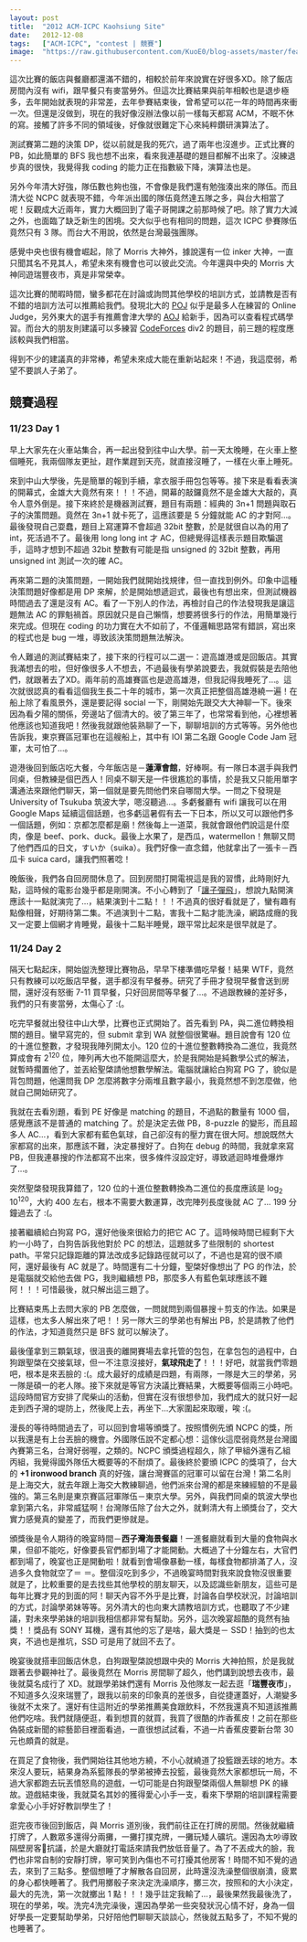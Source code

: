 ```yaml
---
layout: post
title:  "2012 ACM-ICPC Kaohsiung Site"
date:   2012-12-08
tags:   ["ACM-ICPC", "contest | 競賽"]
image:  "https://raw.githubusercontent.com/KuoE0/blog-assets/master/feature-photos/2012-12-08-2012-acm-icpc-kaohsiung-regional-contest.jpg"
---
```


這次比賽的飯店與餐廳都還滿不錯的，相較於前年來說實在好很多XD。除了飯店房間內沒有 wifi，跟早餐只有麥當勞外。但這次比賽結果與前年相較也是退步極多，去年開始就表現的非常差，去年參賽結束後，曾希望可以花一年的時間再來衝一次。但還是沒做到，現在的我好像沒辦法像以前一樣每天都寫 ACM，不眠不休的寫。接觸了許多不同的領域後，好像就很難定下心來純粹鑽研演算法了。

測試賽第二題的決策 DP，從以前就是我的死穴，過了兩年也沒進步。正式比賽的 PB，如此簡單的 BFS 我也想不出來，看來我連基礎的題目都解不出來了。沒練退步真的很快，我覺得我 coding 的能力正在指數級下降，演算法也是。

另外今年清大好強，隊伍數也夠也強，不會像是我們還有勉強湊出來的隊伍。而且清大從 NCPC 就表現不錯，今年派出國的隊伍竟然達五隊之多，與台大相當了呢！反觀成大近兩年，實力大概回到了電子哥開課之前那時候了吧。除了實力大減之外，也面臨了缺乏新生的困境。交大似乎也有相同的問題，這次 ICPC 參賽隊伍竟然只有 3 隊。而台大不用說，依然是台灣最強團隊。

感覺中央也很有機會崛起，除了 Morris 大神外，據說還有一位 inker 大神，一直只聞其名不見其人，希望未來有機會也可以彼此交流。今年還與中央的 Morris 大神同遊瑞豐夜市，真是非常榮幸。

這次比賽的閒暇時間，蠻多都花在討論或詢問其他學校的培訓方式，並請教是否有不錯的培訓方法可以推薦給我們。發現北大的 [POJ](http://poj.org/) 似乎是最多人在練習的 Online Judge，另外東大的選手有推薦會津大學的 [AOJ](http://judge.u-aizu.ac.jp/onlinejudge/index.jsp) 給新手，因為可以查看程式碼學習。而台大的朋友則建議可以多練習 [CodeForces](http://codeforces.com/) div2 的題目，前三題的程度應該較與我們相當。

得到不少的建議真的非常棒，希望未來成大能在重新站起來！不過，我這麼弱，希望不要誤人子弟了。

## 競賽過程

### 11/23 Day 1

早上大家先在火車站集合，再一起出發到往中山大學。前一天太晚睡，在火車上整個睡死，我兩個隊友更扯，趕作業趕到天亮，就直接沒睡了，一樣在火車上睡死。

來到中山大學後，先是簡單的報到手續，拿衣服手冊包包等等。接下來是看看表演的開幕式，金雄大大竟然有來！！！不過，開幕的敲鑼竟然不是金雄大大敲的，真令人意外倒是。接下來終於是機器測試賽，題目有兩題：經典的 3n+1 問題與取石子的決策問題。竟然在 3n+1 就卡死了，這應該要是 5 分鐘就能 AC 的才對阿…。最後發現自己耍蠢，題目上寫運算不會超過 32bit 整數，於是就很自以為的用了 int，死活過不了。最後用 long long int 才 AC，但總覺得這樣表示題目欺騙選手，這時才想到不超過 32bit 整數有可能是指 unsigned 的 32bit 整數，再用 unsigned int 測試一次的確 AC。

再來第二題的決策問題，一開始我們就開始找規律，但一直找到例外。印象中這種決策問題好像都是用 DP 來解，於是開始想遞迴式，最後也有想出來，但測試機器時間過去了還是沒有 AC。看了一下別人的作法，再檢討自己的作法發現我是讓這題無法 AC 的罪魁禍首。原因就只是自己懶惰，想要將很多行的作法，用簡單幾行來完成。但現在 coding 的功力實在大不如前了，不僅邏輯思路常有錯誤，寫出來的程式也是 bug 一堆，導致該決策問題無法解決。

令人難過的測試賽結束了，接下來的行程可以二選一：遊高雄港或是回飯店。其實我滿想去的啦，但好像很多人不想去，不過最後有學弟說要去，我就假裝是去陪他們，就跟著去了XD。兩年前的高雄賽區也是遊高雄港，但我記得我睡死了…。這次就很認真的看看這個我生長二十年的城市，第一次真正把整個高雄港繞一遍！在船上除了看風景外，還是要記得 social 一下，剛開始先跟交大大神聊一下。後來因為看夕陽的關係，旁邊站了個清大的。彼了第三年了，也常常看到他，心裡想著他應該也知道我吧！然後我就跟他裝熟聊了一下，聊聊培訓的方式等等。另外他也告訴我，東京賽區冠軍也在這艘船上，其中有 IOI 第二名跟 Google Code Jam 冠軍，太可怕了…。

遊港後回到飯店吃大餐，今年飯店是－**蓮潭會館**，好棒啊。有一隊日本選手與我們同桌，但教練是個巴西人！同桌不聊天是一件很尷尬的事情，於是我又只能用單字溝通法來跟他們聊天，第一個就是要先問他們來自哪間大學。一問之下發現是 University of Tsukuba 筑波大学，嗯沒聽過…。多虧餐廳有 wifi 讓我可以在用 Google Maps 延續這個話題，也多虧這暑假有去一下日本，所以又可以跟他們多一個話題，例如：京都怎麼都是廟！然後每上一道菜，我就會跟他們說這是什麼肉，像是 beef、pork、duck。最後上水果了，是西瓜，watermellon！無聊又問了他們西瓜的日文，すいか（suika）。我們好像一直念錯，他就拿出了一張卡－西瓜卡 suica card，讓我們照著唸！

晚飯後，我們各自回房間休息了。回到房間打開電視這是我的習慣，此時剛好九點，這時候的電影台幾乎都是剛開演。不小心轉到了「[讓子彈飛](http://app.atmovies.com.tw/movie/movie.cfm?action=filmdata&film_id=flch41533117)」，想說九點開演應該十一點就演完了…，結果演到十二點！！！不過真的很好看就是了，蠻有趣有點像相聲，好期待第二集。不過演到十二點，害我十二點才能洗澡，網路成癮的我又一定要上個網才肯睡覺，最後十二點半睡覺，跟平常比起來是很早就是了。

### 11/24 Day 2

隔天七點起床，開始盥洗整理比賽物品，早早下樓準備吃早餐！結果 WTF，竟然只有教練可以吃飯店早餐，選手都沒有早餐券。研究了手冊才發現早餐會送到房間，還好沒有怒衝 7-11 買早餐，只好回房間等早餐了…。不過跟教練的差好多，我們的只有麥當勞，太傷心了 :(。

吃完早餐就出發往中山大學，比賽也正式開始了。首先看到 PA，與二進位轉換相關的題目。蠻早寫完的，但 submit 拿到 WA 就整個很驚嚇。題目說會有 120 位的十進位整數，才發現我陣列開太小。120 位的十進位整數轉換為二進位，我竟然算成會有 2<sup>120</sup> 位，陣列再大也不能開這麼大，於是我開始是純數學公式的解法，就暫時擱置他了，並丟給聖棨請他想數學解法。電腦就讓給白狗寫 PG 了，貌似是背包問題，他還問我 DP 怎麼將數字分兩堆且數字最小，我竟然想不到怎麼做，他就自己開始研究了。

我就在去看別題，看到 PE 好像是 matching 的題目，不過點的數量有 1000 個，感覺應該不是普通的 matching 了。於是決定去做 PB，8-puzzle 的變形，而且超多人 AC…，看到大家都有藍色氣球，自己卻沒有的壓力實在很大阿。想說既然大家都寫的出來，那應該不難，決定暴搜好了。白狗在 debug 的時間，我就拿來寫 PB，但我連暴搜的作法都寫不出來，很多條件沒設定好，導致遞迴時堆疊爆炸了…。

突然聖棨發現我算錯了，120 位的十進位整數轉換為二進位的長度應該是 log<sub>2</sub> 10<sup>120</sup>，大約 400 左右，根本不需要大數運算，改完陣列長度後就 AC 了… 199 分鐘過去了 :(。

接著繼續給白狗寫 PG，還好他後來很給力的把它 AC 了。這時候時間已經剩下大約一小時了，白狗告訴我他對於 PC 的想法，這題就多了些限制的 shortest path。平常只記錄距離的算法改成多記錄路徑就可以了，不過也是寫的很不順阿，還好最後有 AC 就是了。時間還有二十分鐘，聖棨好像想出了 PG 的作法，於是電腦就交給他去做 PG，我則繼續想 PB，那麼多人有藍色氣球應該不難阿！！！可惜最後，就只解出這三題了。

比賽結束馬上去問大家的 PB 怎麼做，一問就問到兩個暴搜＋剪支的作法。如果是這樣，也太多人解出來了吧！！另一隊大三的學弟也有解出 PB，於是請教了他們的作法，才知道竟然只是 BFS 就可以解決了。

最後僅拿到三顆氣球，很沮喪的離開賽場去拿托管的包包，在拿包包的過程中，白狗跟聖棨在交接氣球，但一不注意沒接好，**氣球飛走了**！！！好吧，就當我們零題吧，根本是來丟臉的 :(。成大最好的成績是四題，有兩隊，一隊是大三的學弟，另一隊是碩一的老人隊。接下來就是等官方決議比賽結果，大概要等個兩三小時吧。這段時間官方安排了爬柴山的活動，但實在沒有很想參加，我們成大的就只好一起走到西子灣的堤防上，然後爬上去，再坐下…大家圍起來取暖，唉 :(。

漫長的等待時間過去了，可以回到會場等頒獎了。按照慣例先頒 NCPC 的獎，所以我還是有上台丟臉的機會。外國隊伍說不定都心想：這傢伙這麼弱竟然是台灣國內賽第三名，台灣好弱喔，之類的。NCPC 頒獎過程超久，除了甲組外還有乙組丙組，我覺得國外隊伍大概要等的不耐煩了。最後終於要頒 ICPC 的獎項了，台大的 **+1 ironwood branch** 真的好強，讓台灣賽區的冠軍可以留在台灣！第二名則是上海交大，就去年跟上海交大教練聊過，他們派來台灣的都是來練經驗的不是最強的。第三名則是東京賽區冠軍隊伍－東京大學。另外，與我們同桌的筑波大學也拿到第六名，非常威猛啊！台灣隊伍除了台大之外，就剩清大有上頒獎台了，交大實力感覺真的變差了，而我們更慘就是。

頒獎後是令人期待的晚宴時間－**西子灣海景餐廳**！一進餐廳就看到大量的食物與水果，但卻不能吃，好像要長官們都到場了才能開動。大概過了十分鐘左右，大官們都到場了，晚宴也正是開動啦！就看到會場像暴動一樣，每樣食物都排滿了人，沒過多久食物就空了＝ ＝。整個沒吃到多少，不過晚宴時間對我來說食物沒很重要就是了，比較重要的是去找些其他學校的朋友聊天，以及認識些新朋友，這些可是每年比賽才見的到面的阿！聊天內容不外乎是比賽，討論各自學校狀況，討論培訓的方式，討論學弟妹等等。另外清大的也向東大請教培訓方式，也聽取了不少建議，對未來學弟妹的培訓我相信都非常有幫助。另外，這次晚宴超酷的竟然有抽獎！！獎品有 SONY 耳機，還有其他的忘了是啥，最大獎是－ SSD！抽到的也太爽，不過也是推坑，SSD 可是用了就回不去了。

晚宴後就搭車回飯店休息，白狗跟聖棨說想跟中央的 Morris 大神拍照，於是我就跟著去參觀神社了。最後竟然在 Morris 房間聊了超久，他們講到說想去夜市，最後就莫名成行了 XD。就跟學弟妹們還有 Morris 及他隊友一起去逛「**瑞豐夜市**」，不知道多久沒來瑞豐了，跟我以前來的印象真的差很多，自從捷運蓋好，人潮變多後就不太來了。還好有住這附近的學弟推薦美食跟飲料，不然我還真不知道該推薦他們吃啥。我們就隨便逛，看到想買的就買，我買了很酷的炸香蕉皮！之前在那些偽裝成新聞的綜藝節目裡面看過，一直很想試試看，不過一片香蕉皮要新台幣 30 元也頗貴的就是。

在買足了食物後，我們開始往其他地方繞，不小心就繞道了投籃跟丟球的地方。本來沒人要玩，結果身為系籃隊長的學弟被捧去投籃，最後竟然大家都想玩一局，不過大家都跑去玩丟憤怒鳥的遊戲，一切可能是白狗跟聖棨兩個人無聊想 PK 的緣故。遊戲結束後，我就莫名其妙的獲得愛心小手一支，看來下學期的培訓課程需要拿愛心小手好好教訓學生了！

逛完夜市後回到飯店，與 Morris 道別後，我們前往正在打牌的房間。然後就繼續打牌了，人數眾多還得分兩攤，一攤打撲克牌，一攤玩矮人礦坑。還因為太吵導致隔壁房客抗議，於是大廳就打電話來請我們放低音量了。為了不丟成大的臉，我們也非常自制的安靜打牌，寧可笑到內傷也不可打擾其他房客！時間不知不覺的過去，來到了三點多。整個想睡了才解散各自回房，此時還沒洗澡整個很崩潰，疲累的身心都快睡著了。我們用擲骰子來決定洗澡順序，擲三次，按照和的大小決定，最大的先洗，第一次就擲出 1 點！！！幾乎註定我輸了…，最後果然我最後洗了，現在的學弟，唉。洗完4洗完澡後，還因為學弟一些突發狀況心情不好，身為一個好學長一定要幫助學弟，只好陪他們聊聊天談談心，然後就五點多了，不知不覺的也睡著了。
